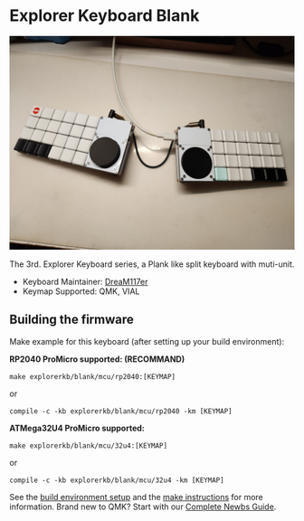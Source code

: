 # Explorer Keyboard Blank

![Blank](https://github.com/DreaM117er/Explorer-Keyboard-Blank/raw/main/pic/info/info4.jpg)

The 3rd. Explorer Keyboard series, a Plank like split keyboard with muti-unit.

* Keyboard Maintainer: [DreaM117er](https://github.com/DreaM117er)
* Keymap Supported: QMK, VIAL

## Building the firmware

Make example for this keyboard (after setting up your build environment):

**RP2040 ProMicro supported: (RECOMMAND)**

    make explorerkb/blank/mcu/rp2040:[KEYMAP]

or

    compile -c -kb explorerkb/blank/mcu/rp2040 -km [KEYMAP]

**ATMega32U4 ProMicro supported:**

    make explorerkb/blank/mcu/32u4:[KEYMAP]

or

    compile -c -kb explorerkb/blank/mcu/32u4 -km [KEYMAP]

See the [build environment setup](https://docs.qmk.fm/#/getting_started_build_tools) and the [make instructions](https://docs.qmk.fm/#/getting_started_make_guide) for more information. Brand new to QMK? Start with our [Complete Newbs Guide](https://docs.qmk.fm/#/newbs).
